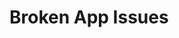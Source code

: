 # Broken App Issues

<!-- Missing Error Handling: There is no error handling in the code, which can lead to unhandled exceptions crashing the application. For example, if the GitHub API request fails, the application will crash.

Incorrect API Usage: The code might be using the GitHub API incorrectly, leading to unexpected behavior. For example, it might not be handling rate limits properly or parsing the response JSON incorrectly.

Lack of Input Validation: The code does not validate the incoming request body to ensure it conforms to the expected format. This can lead to errors or unexpected behavior if the request body is malformed or missing required fields.

Code Structure: The code could be better organized and modularized to improve readability and maintainability. For example, separating the route handling logic from the main application logic can make the code easier to understand.

Security Concerns: The code might be vulnerable to security risks such as injection attacks or exposing sensitive information. For example, it might be directly passing user input to external APIs without proper validation or sanitization.

Error Messages: Error messages are not informative or user-friendly. They should provide enough information to help diagnose and fix the issue. -->
